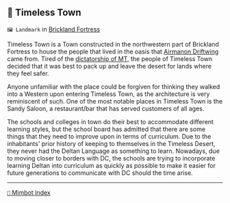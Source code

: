 ## 🌇 Timeless Town

`🖼️ Landmark` in [Brickland Fortress](<https://zeithalt.github.io/r/brickland_fortress.html>)

Timeless Town is a Town constructed in the northwestern part of Brickland Fortress to house the people that lived in the oasis that [Airmanon Driftwing](<https://zeithalt.github.io/r/airmanon.html>) came from. Tired of the [dictatorship of MT](<https://zeithalt.github.io/r/loki.html>), the people of Timeless Town decided that it was best to pack up and leave the desert for lands where they feel safer. 

Anyone unfamiliar with the place could be forgiven for thinking they walked into a Western upon entering Timeless Town, as the architecture is very reminiscent of such. One of the most notable places in Timeless Town is the Sandy Saloon, a restaurant/bar that has served customers of all ages.

The schools and colleges in town do their best to accommodate different learning styles, but the school board has admitted that there are some things that they need to improve upon in terms of curriculum. Due to the inhabitants' prior history of keeping to themselves in the Timeless Desert, they never had the Deltan Language as something  to learn. Nowadays, due to moving closer to borders with DC, the schools are trying to incorporate learning Deltan into curriculum as quickly as possible to make it easier for future generations to communicate with DC should the time arise.


-----
[`📑` Mimbot Index](<https://zeithalt.github.io/r/#2e90>)
<!---
keywords: PS, brickland, airmanon
aliases: Sandy Saloon
-->